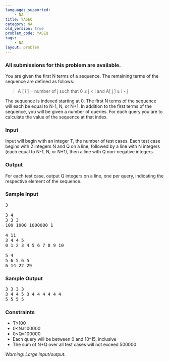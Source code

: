 ```yaml
---
languages_supported:
    - NA
title: YASEQ
category: NA
old_version: true
problem_code: YASEQ
tags:
    - NA
layout: problem
---
```

###  All submissions for this problem are available. 

You are given the first N terms of a sequence. The remaining terms of the sequence are defined as follows:

> A \[ i \] = number of j such that 0 ≤ j < i and A\[ j \] ≥ i - j

The sequence is indexed starting at 0. The first N terms of the sequence will each be equal to N-1, N, or N+1. In addition to the first terms of the sequence, you will be given a number of queries. For each query you are to calculate the value of the sequence at that index.

### Input

Input will begin with an integer T, the number of test cases. Each test case begins with 2 integers N and Q on a line, followed by a line with N integers (each equal to N-1, N, or N+1), then a line with Q non-negative integers.

### Output

For each test case, output Q integers on a line, one per query, indicating the respective element of the sequence.

### Sample Input

<pre>3

3 4
3 3 3
100 1000 1000000 1

4 11
3 4 4 5
0 1 2 3 4 5 6 7 8 9 10

5 4
5 6 5 6 5
6 14 22 29
</pre>
### Sample Output

<pre>3 3 3 3
3 4 4 5 3 4 4 4 4 4 4
5 5 5 5
</pre>
### Constraints

- T≤100
- 0<N≤100000
- 0<Q≤100000
- Each query will be between 0 and 10^15, inclusive
- The sum of N+Q over all test cases will not exceed 500000

*Warning: Large input/output.*
